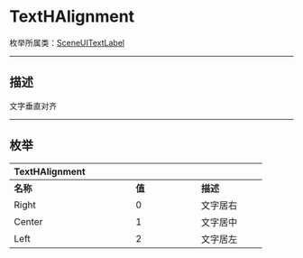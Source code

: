 # TextHAlignment

枚举所属类：[SceneUITextLabel](/Api/Class/Scene/SceneUITextInput.md) 

------------------------------------------------------------------------------------------
## 描述

文字垂直对齐

------------------------------------------------------------------------------------------
## 枚举

|<div style="width:200px">TextHAlignment</div>|<div style="width:100px"></div>|<div style="width:100px"></div>|
|:---   |:---|:---|
|**名称**   |**值**  |**描述**|
|Right   |0   |文字居右|
|Center|1   |文字居中|
|Left  |2   |文字居左|
